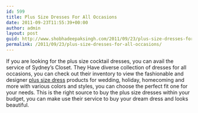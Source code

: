 ```yaml
---
id: 599
title: Plus Size Dresses For All Occasions
date: 2011-09-23T11:55:39+00:00
author: admin
layout: post
guid: http://www.shobhadeepaksingh.com/2011/09/23/plus-size-dresses-for-all-occasions/
permalink: /2011/09/23/plus-size-dresses-for-all-occasions/
---
```

If you are looking for the plus size cocktail dresses, you can avail the service of Sydney&#8217;s Closet. They Have diverse collection of dresses for all occasions, you can check out their inventory to view the fashionable and designer [plus size dress](http://www.sydneyscloset.com/) products for wedding, holiday, homecoming and more with various colors and styles, you can choose the perfect fit one for your needs. This is the right source to buy the plus size dresses within your budget, you can make use their service to buy your dream dress and looks beautiful.